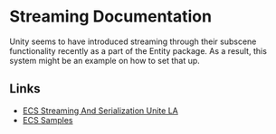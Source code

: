 # Streaming Documentation
Unity seems to have introduced streaming through their subscene functionality recently as a part of the Entity package. As a result, this system might be an example on how to set that up.

## Links
- [ECS Streaming And Serialization Unite LA](https://www.slideshare.net/unity3d/ecs-streaming-and-serialization-unite-la)
- [ECS Samples](https://github.com/Unity-Technologies/EntityComponentSystemSamples)